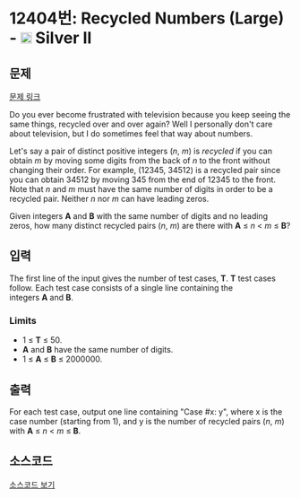 # 12404번: Recycled Numbers (Large) - <img src="https://static.solved.ac/tier_small/9.svg" style="height:20px" /> Silver II

<!-- performance -->

<!-- 문제 제출 후 깃허브에 푸시를 했을 때 제출한 코드의 성능이 입력될 공간입니다.-->

<!-- end -->

## 문제

[문제 링크](https://boj.kr/12404)


<p>Do you ever become frustrated with television because you keep seeing the same things, recycled over and over again? Well I personally don't care about television, but I do sometimes feel that way about numbers.</p>

<p>Let's say a pair of distinct positive integers (<em>n</em>,&nbsp;<em>m</em>) is&nbsp;<em>recycled</em>&nbsp;if you can obtain&nbsp;<em>m</em>&nbsp;by moving some digits from the back of&nbsp;<em>n</em>&nbsp;to the front without changing their order. For example, (12345, 34512) is a recycled pair since you can obtain 34512 by moving 345 from the end of 12345 to the front. Note that&nbsp;<em>n</em>&nbsp;and&nbsp;<em>m</em>&nbsp;must have the same number of digits in order to be a recycled pair. Neither&nbsp;<em>n</em>&nbsp;nor&nbsp;<em>m</em>&nbsp;can have leading zeros.</p>

<p>Given integers&nbsp;<strong>A</strong>&nbsp;and&nbsp;<strong>B</strong>&nbsp;with the same number of digits and no leading zeros, how many distinct recycled pairs (<em>n</em>,&nbsp;<em>m</em>) are there with&nbsp;<strong>A</strong>&nbsp;≤&nbsp;<em>n</em>&nbsp;&lt;&nbsp;<em>m</em>&nbsp;≤&nbsp;<strong>B</strong>?</p>



## 입력


<p>The first line of the input gives the number of test cases,&nbsp;<strong>T</strong>.&nbsp;<strong>T</strong>&nbsp;test cases follow. Each test case consists of a single line containing the integers&nbsp;<strong>A</strong>&nbsp;and&nbsp;<strong>B</strong>.</p>

<h3>Limits</h3>

<ul>
<li>1 ≤&nbsp;<strong>T</strong>&nbsp;≤ 50.</li>
<li><strong>A</strong>&nbsp;and&nbsp;<strong>B</strong>&nbsp;have the same number of digits.</li>
<li>1 ≤&nbsp;<strong>A</strong>&nbsp;≤&nbsp;<strong>B</strong>&nbsp;≤ 2000000.</li>
</ul>



## 출력


<p>For each test case, output one line containing "Case #x: y", where x is the case number (starting from 1), and y is the number of recycled pairs (<em>n</em>,&nbsp;<em>m</em>) with&nbsp;<strong>A</strong>&nbsp;≤&nbsp;<em>n</em>&nbsp;&lt;&nbsp;<em>m</em>&nbsp;≤&nbsp;<strong>B</strong>.</p>



## 소스코드

[소스코드 보기](Recycled%20Numbers%20(Large).cpp)